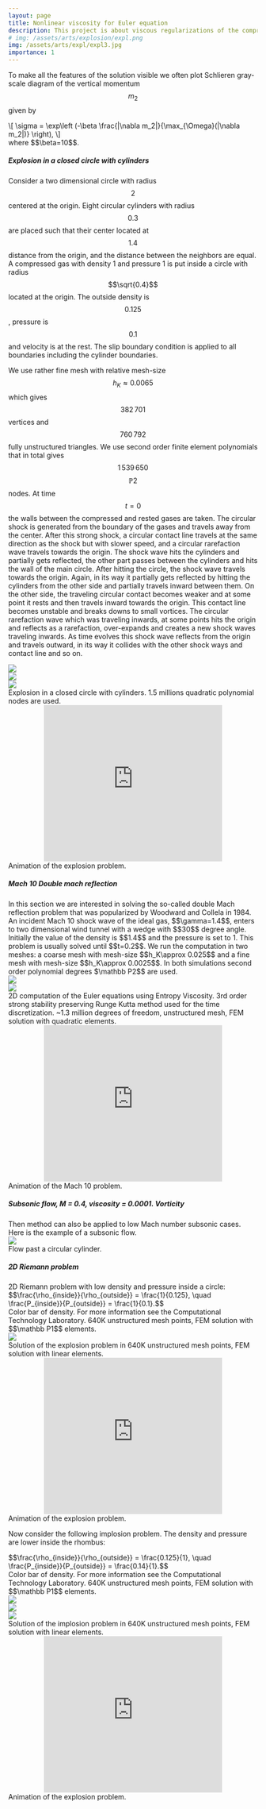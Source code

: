 ```yaml
---
layout: page
title: Nonlinear viscosity for Euler equation
description: This project is about viscous regularizations of the compressible Euler equations. The finite element discretization is stabilized using artificial viscosity operators. 
# img: /assets/arts/explosion/expl.png
img: /assets/arts/expl/expl3.jpg
importance: 1
---
```


To make all the features of the solution visible we often plot Schlieren gray-scale diagram of the vertical momentum $$m_2$$ given by
<div>
\[
\sigma = \exp\left	(-\beta \frac{|\nabla m_2|}{\max_{\Omega}(|\nabla m_2|)} \right),
\]
</div>
where $$\beta=10$$.

<h5>Explosion in a closed circle with cylinders</h5> 

Consider a two dimensional circle with radius $$2$$ centered at
the origin. Eight circular
cylinders with radius $$0.3$$ are placed such that their
center located at $$1.4$$ distance from the origin, and
the distance between the neighbors are equal. A
compressed gas with density 1 and pressure 1 is
put inside a circle with radius $$\sqrt{0.4}$$ located at the origin.
The outside density is $$0.125$$, pressure is $$0.1$$
and velocity is at the rest. The slip boundary condition
is applied to all boundaries including the cylinder
boundaries.

We use rather fine mesh with relative mesh-size $$h_K\approx 0.0065$$
which gives $$382\,701$$ vertices and $$760\,792$$ fully unstructured
triangles. We use second order finite element polynomials that in
total gives $$1\,539\,650$$ $$\mathbb P2$$ nodes.  At time $$t=0$$ the walls
between the compressed and rested gases are taken. The circular shock
is generated from the boundary of the gases and travels away from the
center.  After this strong shock, a circular contact line travels at
the same direction as the shock but with slower speed, and a circular
rarefaction wave travels towards the origin. The shock wave hits the
cylinders and partially gets reflected, the other part passes between
the cylinders and hits the wall of the main circle. After hitting
the circle, the shock wave travels towards the origin. Again, in its
way it partially gets reflected by hitting the cylinders from the other side
and partially
travels inward between them. On the other side, the traveling circular
contact becomes weaker and at some point it rests and then travels
inward towards the origin. This contact line becomes unstable and breaks
downs to small vortices.  The circular rarefaction
wave which was traveling inwards, at some points hits the origin and
reflects as a rarefaction, over-expands and creates a new shock waves
traveling inwards. As time evolves this shock wave reflects from the
origin and travels outward, in its way it collides with the other
shock ways and contact line and so on.

<div class="row">
    <div class="col-sm mt-3 mt-md-0">
        <img class="img-fluid rounded z-depth-1" 
        src="{{ '/assets/arts/explosion/b_den_t_2_411.png' | relative_url }}"/>
    </div>
    <div class="col-sm mt-3 mt-md-0">
        <img class="img-fluid rounded z-depth-1" 
        src="{{ '/assets/arts/explosion/b_den_t_2_713.png' | relative_url }}"/>
    </div>
    <div class="col-sm mt-3 mt-md-0">
        <img class="img-fluid rounded z-depth-1" 
        src="/assets/arts/explosion/b_den_t_4_250.png"/>
    </div>
</div>
<div class="caption">
    Explosion in a closed circle with cylinders. 1.5 millions quadratic polynomial nodes are used.
</div>
<center>
<div class="col-sm mt-3 mt-md-0">
    <iframe width="360" height="315" src="https://www.youtube.com/embed/Pmc5usZVyfY" frameborder="0" allowfullscreen></iframe>
</div>
</center>
<div class="caption">
    Animation of the explosion problem.
</div>

<!-- <table border="0" height="2" width="100%">
		  <tr><td bgcolor="#800517"></td></tr>
</table> 
<br>		 -->

<h5>Mach 10 Double mach reflection</h5>
In this section we are interested in solving the so-called double Mach
reflection problem that was popularized by Woodward and Collela in 1984. 
An incident Mach 10 shock wave of the ideal
gas, $$\gamma=1.4$$, enters to two dimensional wind tunnel with a wedge
with $$30$$ degree angle. Initially the value of the density is $$1.4$$ and
the pressure is set to 1.  This problem is usually solved until
$$t=0.2$$.  We run the computation in two meshes: a coarse mesh with
mesh-size $$h_K\approx 0.025$$ and a fine mesh with mesh-size
$$h_K\approx 0.0025$$. In both simulations second order polynomial
degrees $\mathbb P2$$ are used.  

<div class="row">
    <div class="col-sm mt-3 mt-md-0">
        <img class="img-fluid rounded z-depth-1" 
        src="{{ '/assets/arts/mach10/mach10_rho_0.0025.png' | relative_url }}"/>
    </div>
    <div class="col-sm mt-3 mt-md-0">
        <img class="img-fluid rounded z-depth-1" 
        src="{{ '/assets/arts/mach10/zoom_mach10_rho_0.0025.png' | relative_url }}"/>
    </div>
</div>
<div class="caption">
2D computation of the Euler equations using Entropy Viscosity. 3rd order strong stability preserving Runge Kutta method used for the time discretization. ~1.3 million degrees of freedom, unstructured mesh, FEM solution with quadratic elements.	
</div>
<center>
	<iframe width="360" height="315" src="https://www.youtube.com/embed/BlFsRtSEnK4" frameborder="0" allowfullscreen></iframe>
</center>
<div class="caption">
Animation of the Mach 10 problem.
</div>
		
<h5>Subsonic flow, M = 0.4, viscosity = 0.0001. Vorticity</h5>
Then method can also be applied to low Mach number subsonic cases. Here is the example of a subsonic flow. 

<div class="row">
    <div class="col-sm mt-3 mt-md-0">
        <img class="img-fluid rounded z-depth-1" 
        src="{{ '/assets/arts/cyl/vort_ma_0.4_nu_0.0001.jpg' | relative_url }}"/>
    </div>
</div>
<div class="caption">
	Flow past a circular cylinder. 
</div>

<h5>2D Riemann problem</h5>
2D Riemann problem with low density and pressure inside a circle: 
<div>
$$\frac{\rho_{inside}}{\rho_{outside}} = \frac{1}{0.125}, \quad \frac{P_{inside}}{P_{outside}} = \frac{1}{0.1}.$$ 
</div>
Color bar of density. For more information see the Computational Technology Laboratory. 640K unstructured mesh points, FEM solution with $$\mathbb P1$$ elements.

<div class="row">
    <div class="col-sm mt-3 mt-md-0">
        <img class="img-fluid rounded z-depth-1" src="/assets/arts/expl/expl1.jpg"/>
    </div>
    <div class="col-sm mt-3 mt-md-0">
        <img class="img-fluid rounded z-depth-1" src="{{ '/assets/arts/expl/expl2.jpg' | relative_url }}" alt="" title="example image"/>
    </div>
    <div class="col-sm mt-3 mt-md-0">
        <img class="img-fluid rounded z-depth-1" src="{{ '/assets/arts/expl/expl3.jpg' | relative_url }}" alt="" title="example image"/>
    </div>
</div>
<div class="caption">
Solution of the explosion problem in 640K unstructured mesh points, FEM solution with linear elements.
</div>

<center>
<iframe width="360" height="315"  src="https://www.youtube.com/embed/n_KYucSSInY" frameborder="0" allow="accelerometer; autoplay; encrypted-media; gyroscope; picture-in-picture" allowfullscreen></iframe>
</center>
<div class="caption">
	Animation of the explosion problem. 
</div>

Now consider the following implosion problem. The density and pressure are lower inside the rhombus:
<div>
$$\frac{\rho_{inside}}{\rho_{outside}} = \frac{0.125}{1}, \quad \frac{P_{inside}}{P_{outside}} = \frac{0.14}{1}.$$ 
</div>
Color bar of density. For more information see the Computational Technology Laboratory. 640K unstructured mesh points, FEM solution with $$\mathbb P1$$ elements.

<div class="row">
    <div class="col-sm mt-3 mt-md-0">
        <img class="img-fluid rounded z-depth-1" src="/assets/arts/impl/impl1.jpg"/>
    </div>
    <div class="col-sm mt-3 mt-md-0">
        <img class="img-fluid rounded z-depth-1" src="/assets/arts/impl/impl2.jpg"/>
    </div>
    <div class="col-sm mt-3 mt-md-0">
        <img class="img-fluid rounded z-depth-1" src="/assets/arts/impl/impl3.jpg"/>
    </div>
</div>
<div class="caption">
	Solution of the implosion problem in 640K unstructured mesh points, FEM solution with linear elements.
</div>
<center>
	<iframe width="360" height="315" src="https://www.youtube.com/embed/CnwEnhA9Cic" frameborder="0" allow="accelerometer; autoplay; encrypted-media; gyroscope; picture-in-picture" allowfullscreen></iframe>
</center>
<div class="caption">
	Animation of the explosion problem. 
</div>